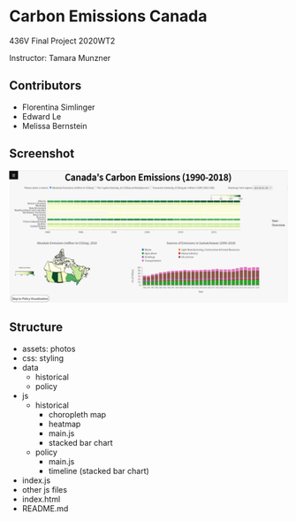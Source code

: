 # Carbon Emissions Canada
436V Final Project 2020WT2

Instructor: Tamara Munzner

## Contributors 
- Florentina Simlinger
- Edward Le
- Melissa Bernstein

## Screenshot
![](assets/Thumbnail.png)
## Structure
- assets: photos
- css: styling
- data
    - historical
    - policy
- js
    - historical
        - choropleth map
        - heatmap
        - main.js
        - stacked bar chart
    - policy
        - main.js
        - timeline (stacked bar chart)
- index.js
- other js files
- index.html
- README.md

